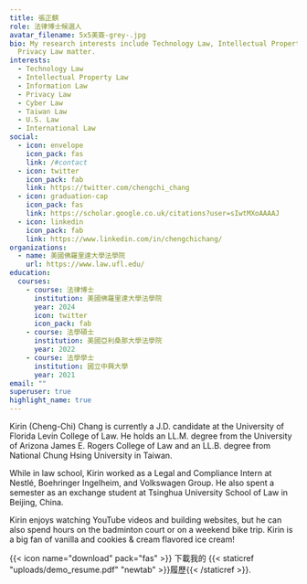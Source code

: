 ```yaml
---
title: 張正麒
role: 法律博士候選人
avatar_filename: 5x5美簽-grey-.jpg
bio: My research interests include Technology Law, Intellectual Property Law and
  Privacy Law matter.
interests:
  - Technology Law
  - Intellectual Property Law
  - Information Law
  - Privacy Law
  - Cyber Law
  - Taiwan Law
  - U.S. Law
  - International Law
social:
  - icon: envelope
    icon_pack: fas
    link: /#contact
  - icon: twitter
    icon_pack: fab
    link: https://twitter.com/chengchi_chang
  - icon: graduation-cap
    icon_pack: fas
    link: https://scholar.google.co.uk/citations?user=sIwtMXoAAAAJ
  - icon: linkedin
    icon_pack: fab
    link: https://www.linkedin.com/in/chengchichang/
organizations:
  - name: 美國佛羅里達大學法學院
    url: https://www.law.ufl.edu/
education:
  courses:
    - course: 法律博士
      institution: 美國佛羅里達大學法學院
      year: 2024
      icon: twitter
      icon_pack: fab
    - course: 法學碩士
      institution: 美國亞利桑那大學法學院
      year: 2022
    - course: 法學學士
      institution: 國立中興大學
      year: 2021
email: ""
superuser: true
highlight_name: true
---
```

Kirin (Cheng-Chi) Chang is currently a J.D. candidate at the University of Florida Levin College of Law. He holds an LL.M. degree from the University of Arizona James E. Rogers College of Law and an LL.B. degree from National Chung Hsing University in Taiwan.

While in law school, Kirin worked as a Legal and Compliance Intern at Nestlé, Boehringer Ingelheim, and Volkswagen Group. He also spent a semester as an exchange student at Tsinghua University School of Law in Beijing, China.

Kirin enjoys watching YouTube videos and building websites, but he can also spend hours on the badminton court or on a weekend bike trip. Kirin is a big fan of vanilla and cookies & cream flavored ice cream!

{{< icon name="download" pack="fas" >}} 下載我的 {{< staticref "uploads/demo_resume.pdf" "newtab" >}}履歷{{< /staticref >}}.